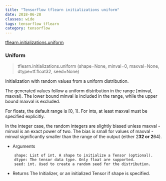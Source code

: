 ```yaml
---
title: "Tensorflow tflearn initializations uniform"
date: 2018-06-28
classes: wide
tags: tensorflow tflearn
category: tensorflow
---
```


[tflearn.initializations.uniform](http://tflearn.org/initializations/#uniform)


### Uniform

>tflearn.initializations.uniform (shape=None, minval=0, maxval=None, dtype=tf.float32, seed=None)

Initialization with random values from a uniform distribution.

The generated values follow a uniform distribution in the range [minval, maxval). The lower bound minval is included in the range, while the upper bound maxval is excluded.

For floats, the default range is [0, 1). For ints, at least maxval must be specified explicitly.

In the integer case, the random integers are slightly biased unless maxval - minval is an exact power of two. The bias is small for values of maxval - minval significantly smaller than the range of the output (either 2**32 or 2**64).

- Arguments
```
    shape: List of int. A shape to initialize a Tensor (optional).
    dtype: The tensor data type. Only float are supported.
    seed: int. Used to create a random seed for the distribution.
```
- Returns
  The Initializer, or an initialized Tensor if shape is specified.
